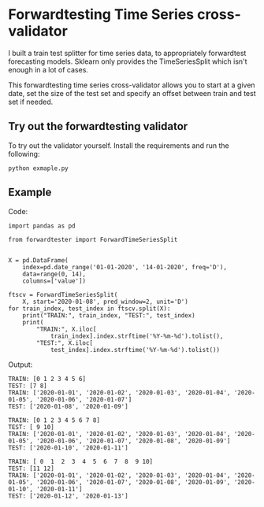 # Forwardtesting Time Series cross-validator

I built a train test splitter for time series data, to appropriately forwardtest forecasting models. Sklearn only provides the TimeSeriesSplit which isn't enough in a lot of cases.

This forwardtesting time series cross-validator allows you to start at a given date, set the size of the test set and specify an offset between train and test set if needed.

## Try out the forwardtesting validator
To try out the validator yourself. Install the requirements and run the following:
```
python exmaple.py
```

## Example
Code:
```
import pandas as pd

from forwardtester import ForwardTimeSeriesSplit


X = pd.DataFrame(
    index=pd.date_range('01-01-2020', '14-01-2020', freq='D'),
    data=range(0, 14),
    columns=['value'])

ftscv = ForwardTimeSeriesSplit(
    X, start='2020-01-08', pred_window=2, unit='D')
for train_index, test_index in ftscv.split(X):
    print("TRAIN:", train_index, "TEST:", test_index)
    print(
        "TRAIN:", X.iloc[
            train_index].index.strftime('%Y-%m-%d').tolist(),
        "TEST:", X.iloc[
            test_index].index.strftime('%Y-%m-%d').tolist())

```
Output:
```
TRAIN: [0 1 2 3 4 5 6]
TEST: [7 8]
TRAIN: ['2020-01-01', '2020-01-02', '2020-01-03', '2020-01-04', '2020-01-05', '2020-01-06', '2020-01-07']
TEST: ['2020-01-08', '2020-01-09']

TRAIN: [0 1 2 3 4 5 6 7 8]
TEST: [ 9 10]
TRAIN: ['2020-01-01', '2020-01-02', '2020-01-03', '2020-01-04', '2020-01-05', '2020-01-06', '2020-01-07', '2020-01-08', '2020-01-09']
TEST: ['2020-01-10', '2020-01-11']

TRAIN: [ 0  1  2  3  4  5  6  7  8  9 10]
TEST: [11 12]
TRAIN: ['2020-01-01', '2020-01-02', '2020-01-03', '2020-01-04', '2020-01-05', '2020-01-06', '2020-01-07', '2020-01-08', '2020-01-09', '2020-01-10', '2020-01-11']
TEST: ['2020-01-12', '2020-01-13']
```

